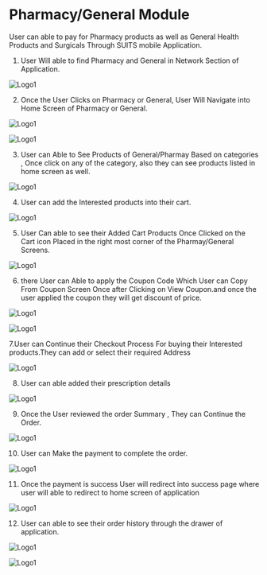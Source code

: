 # Pharmacy/General Module

User can able to pay for Pharmacy products as well as General Health Products and Surgicals Through SUITS mobile Application.

1. User Will able to find Pharmacy and General in Network Section of Application.

![Logo1](./images/mobile/lab-module/Lab0.jpg)

2. Once the User Clicks on Pharmacy or General, User Will Navigate into Home Screen of Pharmacy or General.

![Logo1](./images/mobile/pharma/pharma1.jpg)

![Logo1](./images/mobile/pharma/pharma2.jpg)

3. User can Able to See Products of General/Pharmay Based on categories , Once click on any of the category, also they can see products listed in home screen as well.

![Logo1](./images/mobile/pharma/pharma3.jpg)

4. User can add the Interested products into their cart.

![Logo1](./images/mobile/pharma/pharma4.jpg)

5. User Can able to see their Added Cart Products Once Clicked on the Cart icon Placed in the right most corner of the Pharmay/General Screens.

![Logo1](./images/mobile/pharma/pharma5.jpg)

6. there User can Able to apply the Coupon Code Which User can Copy From Coupon Screen Once after Clicking on View Coupon.and once the user applied the coupon they will get discount of price.

![Logo1](./images/mobile/pharma/pharma6.jpg)

![Logo1](./images/mobile/pharma/pharma7.jpg)

7.User can Continue their Checkout Process For buying their Interested products.They can add or select their required Address

![Logo1](./images/mobile/pharma/pharma8.jpg)

8. User can able added their prescription details

![Logo1](./images/mobile/pharma/pharma9.jpg)

9. Once the User reviewed the order Summary , They can Continue the Order.

![Logo1](./images/mobile/pharma/pharma10.jpg)

10. User can Make the payment to complete the order.

![Logo1](./images/mobile/pharma/pharma11.jpg)

11. Once the payment is success User will redirect into success page where user will able to redirect to home screen of application

![Logo1](./images/mobile/pharma/pharma12.jpg)

12. User can able to see their order history through the drawer of application.

![Logo1](./images/mobile/pharma/pharma13.jpg)

![Logo1](./images/mobile/pharma/pharma14.jpg)
